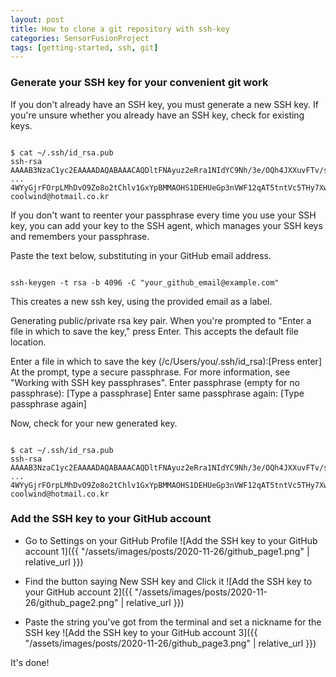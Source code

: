 ```yaml
---
layout: post
title: How to clone a git repository with ssh-key
categories: SensorFusionProject
tags: [getting-started, ssh, git]
---
```


### Generate your SSH key for your convenient git work

If you don't already have an SSH key, you must generate a new SSH key. If you're unsure whether you already have an SSH key, check for existing keys.

```terminal

$ cat ~/.ssh/id_rsa.pub
ssh-rsa AAAAB3NzaC1yc2EAAAADAQABAAACAQDltFNAyuz2eRra1NIdYC9Nh/3e/OQh4JXXuvFTv/s
...
4WYyGjrFOrpLMhDvO9Zo8o2tChlv1GxYpBMMAOHS1DEHUeGp3nVWF12qAT5tntVc5THy7Xw== coolwind@hotmail.co.kr

```

If you don't want to reenter your passphrase every time you use your SSH key, you can add your key to the SSH agent, which manages your SSH keys and remembers your passphrase.

Paste the text below, substituting in your GitHub email address.

```terminal

ssh-keygen -t rsa -b 4096 -C "your_github_email@example.com"

```

This creates a new ssh key, using the provided email as a label.

Generating public/private rsa key pair.
When you're prompted to "Enter a file in which to save the key," press Enter. This accepts the default file location.

Enter a file in which to save the key (/c/Users/you/.ssh/id_rsa):[Press enter]
At the prompt, type a secure passphrase. For more information, see "Working with SSH key passphrases".
Enter passphrase (empty for no passphrase): [Type a passphrase]
Enter same passphrase again: [Type passphrase again]

Now, check for your new generated key.

```terminal

$ cat ~/.ssh/id_rsa.pub
ssh-rsa AAAAB3NzaC1yc2EAAAADAQABAAACAQDltFNAyuz2eRra1NIdYC9Nh/3e/OQh4JXXuvFTv/s
...
4WYyGjrFOrpLMhDvO9Zo8o2tChlv1GxYpBMMAOHS1DEHUeGp3nVWF12qAT5tntVc5THy7Xw== coolwind@hotmail.co.kr

```

### Add the SSH key to your GitHub account

- Go to Settings on your GitHub Profile
![Add the SSH key to your GitHub account 1]({{ "/assets/images/posts/2020-11-26/github_page1.png" | relative_url }})

- Find the button saying New SSH key and Click it
![Add the SSH key to your GitHub account 2]({{ "/assets/images/posts/2020-11-26/github_page2.png" | relative_url }})

- Paste the string you've got from the terminal and set a nickname for the SSH key
![Add the SSH key to your GitHub account 3]({{ "/assets/images/posts/2020-11-26/github_page3.png" | relative_url }})


It's done!
